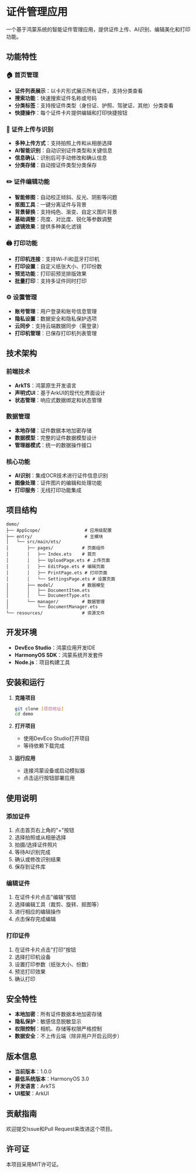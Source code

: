 # 证件管理应用

一个基于鸿蒙系统的智能证件管理应用，提供证件上传、AI识别、编辑美化和打印功能。

## 功能特性

### 🏠 首页管理
- **证件列表展示**：以卡片形式展示所有证件，支持分类查看
- **搜索功能**：快速搜索证件名称或号码
- **分类标签**：支持按证件类型（身份证、护照、驾驶证、其他）分类查看
- **快捷操作**：每个证件卡片提供编辑和打印快捷按钮

### 📸 证件上传与识别
- **多种上传方式**：支持拍照上传和从相册选择
- **AI智能识别**：自动识别证件类型和关键信息
- **信息确认**：识别后可手动修改和确认信息
- **分类存储**：自动按证件类型分类保存

### ✏️ 证件编辑功能
- **智能修图**：自动校正倾斜、反光、阴影等问题
- **抠图工具**：一键分离证件与背景
- **背景替换**：支持纯色、渐变、自定义图片背景
- **基础调整**：亮度、对比度、锐化等参数调整
- **滤镜效果**：提供多种美化滤镜

### 🖨️ 打印功能
- **打印机连接**：支持Wi-Fi和蓝牙打印机
- **打印设置**：自定义纸张大小、打印份数
- **预览功能**：打印前预览排版效果
- **批量打印**：支持多证件同时打印

### ⚙️ 设置管理
- **账号管理**：用户登录和账号信息管理
- **隐私设置**：数据安全和隐私保护选项
- **云同步**：支持云端数据同步（需登录）
- **打印机管理**：已保存打印机列表管理

## 技术架构

### 前端技术
- **ArkTS**：鸿蒙原生开发语言
- **声明式UI**：基于ArkUI的现代化界面设计
- **状态管理**：响应式数据绑定和状态管理

### 数据管理
- **本地存储**：证件数据本地加密存储
- **数据模型**：完整的证件数据模型设计
- **管理器模式**：统一的数据操作接口

### 核心功能
- **AI识别**：集成OCR技术进行证件信息识别
- **图像处理**：证件图片的编辑和处理功能
- **打印服务**：无线打印功能集成

## 项目结构

```
demo/
├── AppScope/                 # 应用级配置
├── entry/                    # 主模块
│   └── src/main/ets/
│       ├── pages/           # 页面组件
│       │   ├── Index.ets    # 首页
│       │   ├── UploadPage.ets # 上传页面
│       │   ├── EditPage.ets # 编辑页面
│       │   ├── PrintPage.ets # 打印页面
│       │   └── SettingsPage.ets # 设置页面
│       ├── model/           # 数据模型
│       │   ├── DocumentItem.ets
│       │   └── DocumentType.ets
│       └── manager/         # 数据管理
│           └── DocumentManager.ets
└── resources/               # 资源文件
```

## 开发环境

- **DevEco Studio**：鸿蒙应用开发IDE
- **HarmonyOS SDK**：鸿蒙系统开发套件
- **Node.js**：项目构建工具

## 安装和运行

1. **克隆项目**
   ```bash
   git clone [项目地址]
   cd demo
   ```

2. **打开项目**
   - 使用DevEco Studio打开项目
   - 等待依赖下载完成

3. **运行应用**
   - 连接鸿蒙设备或启动模拟器
   - 点击运行按钮部署应用

## 使用说明

### 添加证件
1. 点击首页右上角的"+"按钮
2. 选择拍照或从相册选择
3. 拍摄/选择证件照片
4. 等待AI识别完成
5. 确认或修改识别结果
6. 保存到证件库

### 编辑证件
1. 在证件卡片点击"编辑"按钮
2. 选择编辑工具（裁剪、旋转、抠图等）
3. 进行相应的编辑操作
4. 点击保存完成编辑

### 打印证件
1. 在证件卡片点击"打印"按钮
2. 选择打印机设备
3. 设置打印参数（纸张大小、份数）
4. 预览打印效果
5. 确认打印

## 安全特性

- **本地加密**：所有证件数据本地加密存储
- **隐私保护**：敏感信息脱敏显示
- **权限控制**：相机、存储等权限严格控制
- **数据安全**：不上传云端（除非用户开启云同步）

## 版本信息

- **当前版本**：1.0.0
- **最低系统版本**：HarmonyOS 3.0
- **开发语言**：ArkTS
- **UI框架**：ArkUI

## 贡献指南

欢迎提交Issue和Pull Request来改进这个项目。

## 许可证

本项目采用MIT许可证。 